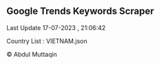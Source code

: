

## Google Trends Keywords Scraper 
 
Last Update 17-07-2023 , 21:06:42

Country List :
VIETNAM.json



© Abdul Muttaqin 
